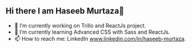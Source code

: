 ## Hi there I am Haseeb Murtaza👋

- 🔭 I’m currently working on Trillo and ReactJs project.
- 🌱 I’m currently learning Advanced CSS with Sass and ReactJs.
- 📫 How to reach me: LinkedIn www.linkedin.com/in/haseeb-murtaza.


